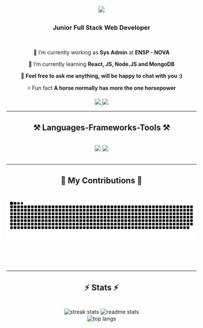 <h1 align="center">
    <img src="https://readme-typing-svg.herokuapp.com/?font=Righteous&size=35&center=true&vCenter=true&width=500&height=70&duration=4000&lines=Hello!+👋;+I'm+Dmytro+Drutsul!;" />
</h1>

<h3 align="center">Junior Full Stack Web Developer</h3>

<br/>

<div align="center">
 
 🔭 I’m currently working as **Sys Admin** at **ENSP - NOVA**
 
 🌱 I’m currently learning **React, JS, Node.JS and MongoDB**

💬 **Feel free to ask me anything, will be happy to chat with you :)**

⚡ Fun fact **A horse normally has more the one horsepower**

 </div>
 
<div align="center"> 
  
  <a href="https://www.linkedin.com/in/dmytro-drutsul-05a3b2217/" target="_blank">
    <img src="https://img.shields.io/badge/LinkedIn-0077B5?style=for-the-badge&logo=linkedin&logoColor=white" target="_blank" />
  </a>
  
<a href="mailto:drutsuldmytro@gmail.com">
    <img src="https://img.shields.io/badge/Gmail-333333?style=for-the-badge&logo=gmail&logoColor=red" />
  </a>

</div>

 <hr/>
 
<h2 align="center">⚒️ Languages-Frameworks-Tools ⚒️</h2>
<br/>
<div align="center">
    <img src="https://skillicons.dev/icons?i=vscode,github,figma,git,nodejs" />
    <img src="https://skillicons.dev/icons?i=react,html,css,scss,javascript,typescript,mongodb" /><br>
</div>

<br/>
<hr/>

<div align="center">
  <h2>🐍 My Contributions 🐍</h2>
  <br>
  <img alt="snake eating my contributions" src="https://raw.githubusercontent.com/dimadrutsul/dimadrutsul/output/github-contribution-grid-snake.svg" />
  
  <br/><br/><br/>
</div>

<hr/>

<h2 align="center">⚡ Stats ⚡</h2>
<br>
<div align=center>
  <img width=390 src="https://github-readme-streak-stats-salesp07.vercel.app/?user=dimadrutsul&theme=react&border_radius=10" alt="streak stats"/>
  <img width=390 src="https://github-readme-stats-salesp07.vercel.app/api?username=dimadrutsul&show_icons=true&theme=react&rank_icon=github&border_radius=10" alt="readme stats" />
  <br/>
  <img width=325 align="center" src="https://github-readme-stats-salesp07.vercel.app/api/top-langs/?username=dimadrutsul&hide=HTML&langs_count=8&layout=compact&theme=react&border_radius=10&size_weight=0.5&count_weight=0.5&exclude_repo=github-readme-stats" alt="top langs" />
</div>

<br/><br/>


